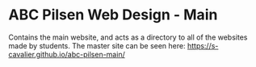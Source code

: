 # ABC Pilsen Web Design - Main
Contains the main website, and acts as a directory to all of the websites made by students.
The master site can be seen here: https://s-cavalier.github.io/abc-pilsen-main/
